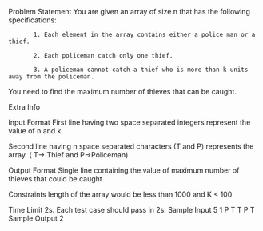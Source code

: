 Problem Statement
You are given an array of size n that has the following specifications:

           1. Each element in the array contains either a police man or a thief.

           2. Each policeman catch only one thief.

           3. A policeman cannot catch a thief who is more than k units away from the policeman.

You need to find the maximum number of thieves that can be caught.

Extra Info


Input Format
First line having two space separated integers represent the value of n and k. 

Second line having n space separated characters (T and P) represents the array. ( T-> Thief and P->Policeman)

Output Format
Single line containing the value of maximum number of thieves that could be caught

Constraints
length of the array would be less than 1000 and K < 100

Time Limit
2s.
Each test case should pass in 2s.
Sample Input
5 1 
P T T P T 
Sample Output
2